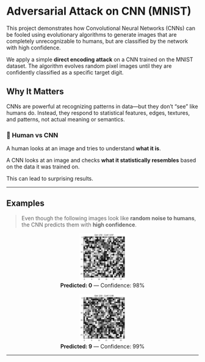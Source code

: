 # Adversarial Attack on CNN (MNIST)

This project demonstrates how Convolutional Neural Networks (CNNs) can be fooled using evolutionary algorithms to generate images that are completely unrecognizable to humans, but are classified by the network with high confidence.

We apply a simple **direct encoding attack** on a CNN trained on the MNIST dataset. The algorithm evolves random pixel images until they are confidently classified as a specific target digit.

## Why It Matters

CNNs are powerful at recognizing patterns in data—but they don’t “see” like humans do. Instead, they respond to statistical features, edges, textures, and patterns, not actual meaning or semantics.

### 🤔 Human vs CNN

A human looks at an image and tries to understand **what it is**.

A CNN looks at an image and checks **what it statistically resembles** based on the data it was trained on.

This can lead to surprising results.

---

## Examples

> Even though the following images look like **random noise to humans**, the CNN predicts them with **high confidence**.

<p align="center">
  <img src="extras/0.png" width="120"/>
  <br/>
  <b>Predicted: 0</b> &mdash; Confidence: 98%
</p>

<p align="center">
  <img src="extras/9.png" width="120"/>
  <br/>
  <b>Predicted: 9</b> &mdash; Confidence: 99%
</p>

---

